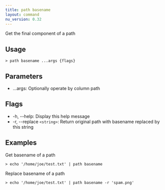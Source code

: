 ```yaml
---
title: path basename
layout: command
nu_version: 0.32
---
```


Get the final component of a path

## Usage

```shell
> path basename ...args {flags}
```

## Parameters

- ...args: Optionally operate by column path

## Flags

- -h, --help: Display this help message
- -r, --replace `<string>`: Return original path with basename replaced by this string

## Examples

Get basename of a path

```shell
> echo '/home/joe/test.txt' | path basename
```

Replace basename of a path

```shell
> echo '/home/joe/test.txt' | path basename -r 'spam.png'
```
